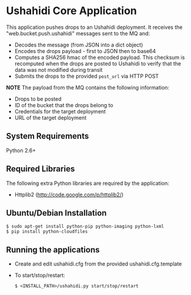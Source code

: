 # Ushahidi Core Application
This application pushes drops to an Ushahidi deployment. It receives the "web.bucket.push.ushahidi"
messages sent to the MQ and:

 * Decodes the message (from JSON into a dict object)
 * Encodes the drops payload - first to JSON then to base64
 * Computes a SHA256 hmac of the encoded payload. This checksum is recomputed when the drops are posted to Ushahidi to verify that the data was not modified during transit
 * Submits the drops to the provided `post_url` via HTTP POST

__NOTE__ The payload from the MQ contains the following information:

 * Drops to be posted
 * ID of the bucket that the drops belong to
 * Credentials for the target deployment
 * URL of the target deployment

## System Requirements
Python 2.6+

## Required Libraries
The following extra Python libraries are required by the application:
 
  * Httplib2 (http://code.google.com/p/httplib2/)

## Ubuntu/Debian Installation

	$ sudo apt-get install python-pip python-imaging python-lxml
	$ pip install python-cloudfiles

## Running the applications

  * Create and edit ushahidi.cfg from the provided ushahidi.cfg.template
  * To start/stop/restart:

        $ <INSTALL_PATH>/ushahidi.py start/stop/restart